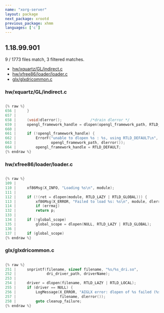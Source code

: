 ```yaml
---
name: "xorg-server"
layout: package
next_package: xrootd
previous_package: xhmm
languages: ['c']
---
```

## 1.18.99.901
9 / 1773 files match, 3 filtered matches.

 - [hw/xquartz/GL/indirect.c](#hwxquartzglindirectc)
 - [hw/xfree86/loader/loader.c](#hwxfree86loaderloaderc)
 - [glx/glxdricommon.c](#glxglxdricommonc)

### hw/xquartz/GL/indirect.c

```c

{% raw %}
656 |     }
657 | 
658 |     (void)dlerror();             /*drain dlerror */
659 |     opengl_framework_handle = dlopen(opengl_framework_path, RTLD_LOCAL);
660 | 
661 |     if (!opengl_framework_handle) {
662 |         ErrorF("unable to dlopen %s : %s, using RTLD_DEFAULT\n",
663 |                opengl_framework_path, dlerror());
664 |         opengl_framework_handle = RTLD_DEFAULT;
{% endraw %}

```
### hw/xfree86/loader/loader.c

```c

{% raw %}
109 | 
110 |     xf86Msg(X_INFO, "Loading %s\n", module);
111 | 
112 |     if (!(ret = dlopen(module, RTLD_LAZY | RTLD_GLOBAL))) {
113 |         xf86Msg(X_ERROR, "Failed to load %s: %s\n", module, dlerror());
114 |         if (errmaj)
132 |         return p;
133 | 
134 |     if (!global_scope)
135 |         global_scope = dlopen(NULL, RTLD_LAZY | RTLD_GLOBAL);
136 | 
137 |     if (global_scope)
{% endraw %}

```
### glx/glxdricommon.c

```c

{% raw %}
251 |     snprintf(filename, sizeof filename, "%s/%s_dri.so",
252 |              dri_driver_path, driverName);
253 | 
254 |     driver = dlopen(filename, RTLD_LAZY | RTLD_LOCAL);
255 |     if (driver == NULL) {
256 |         LogMessage(X_ERROR, "AIGLX error: dlopen of %s failed (%s)\n",
257 |                    filename, dlerror());
258 |         goto cleanup_failure;
{% endraw %}

```